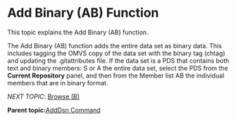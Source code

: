 # Add Binary \(AB\) Function

This topic explains the Add Binary \(AB\) function.

The Add Binary \(AB\) function adds the entire data set as binary data. This includes tagging the OMVS copy of the data set with the binary tag \(chtag\) and updating the .gitattributes file. If the data set is a PDS that contains both text and binary members: S or A the entire data set, select the PDS from the **Current Repository** panel, and then from the Member list AB the individual members that are in binary format.

*NEXT TOPIC*: [Browse \(B\)](r_browse_b.md)

**Parent topic:**[AddDsn Command](r_adddsn.md)

